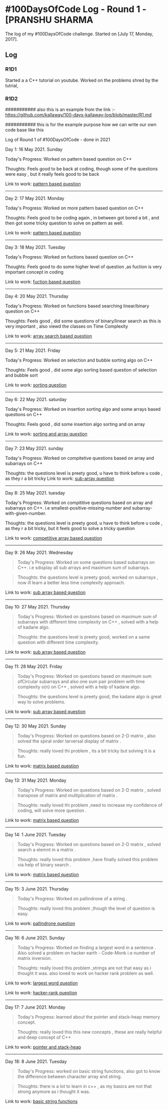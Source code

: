 # #100DaysOfCode Log - Round 1 - [PRANSHU SHARMA

The log of my #100DaysOfCode challenge. Started on [July 17, Monday, 2017].

## Log

### R1D1 
Started a a C++ tutorial on youtube. Worked on the problems shred by the tutrial,
### R1D2


########### also this is an example from the link :- https://github.com/kallaway/100-days-kallaway-log/blob/master/R1.md

########### this is for the example purpose how we can write our own code base like this

Log of Round 1 of #100DaysOfCode - done in 2021

Day 1: 16 May 2021. Sunday

Today's Progress: Worked on pattern based question on C++

Thoughts: Feels good to be back at coding, though some of the questions were easy , but it really feels good to be back

Link to work: [pattern based question](https://github.com/PranshuSharma1/cpp-complete/commit/7cf1439cac8db304cd0cf996655976e1956fe1fa#diff-1fd38d5cbd2a997b91f725cb1cb0a710849db30dac491ee42e92443fd8e3c1a2)

-------------------------------------------------------------

Day 2: 17 May 2021. Monday

Today's Progress: Worked on more pattern based question on C++

Thoughts: Feels good to be coding again , in between got bored a bit , and then got some tricky question to solve on pattern as well.

Link to work: [pattern based question](https://github.com/PranshuSharma1/cpp-complete/commit/e9c5b5fac31f44d5403f486b225c33937e56d06c)

-------------------------------------------------------------

Day 3: 18 May 2021. Tuesday

Today's Progress: Worked on fuctions based question on C++

Thoughts: Feels good to do some higher level of question ,as fuction is very important concept in coding 

Link to work: [fuction based question](https://github.com/PranshuSharma1/cpp-complete/commit/d9d649fbaa31c4ae2d7d87a62b5bd96d8713185e)

-------------------------------------------------------------

Day 4: 20 May 2021. Thursday

Today's Progress: Worked on functions based searching linear/binary question on C++

Thoughts: Feels good , did some questions of binary/linear search as this is very important , also viewd the classes on Time Complexity

Link to work: [array search based question](https://github.com/PranshuSharma1/cpp-complete/commit/371b4cd3e5556d5ed64b63096adcc32c052b54ea)

-------------------------------------------------------------

Day 5: 21 May 2021. Friday

Today's Progress: Worked on selection and bubble sorting algo on C++

Thoughts: Feels good , did some  algo sorting  based question of selection and bubble sort

Link to work: [sorting  question](https://github.com/PranshuSharma1/cpp-complete/commit/709fe3616d6514cc86584ef26f3321733773c07d)


-------------------------------------------------------------

Day 6: 22 May 2021. saturday

Today's Progress: Worked on insertion sorting algo and some arrays based questions on C++

Thoughts: Feels good , did some insertion  algo sorting  and on array

Link to work: [sorting and array question](https://github.com/PranshuSharma1/cpp-complete/commit/a5f74e97d1357af5c46052cf4e04c6a893e0810b)


-------------------------------------------------------------

Day 7: 23 May 2021. sunday

Today's Progress: Worked on compitetive questions based on array and subarrays on C++


Thoughts: the questions level is preety good, u have to think before u code , as they r a bit tricky
Link to work: [sub-array question](https://github.com/PranshuSharma1/cpp-complete/commit/f09333b439555d51da82ed468a2c88b1e53a335d)

-------------------------------------------------------------

Day 8: 25 May 2021. tuesday

Today's Progress: Worked on compititive questions based on array and subarrays on C++. i.e smallest-positive-missing-number and subarray-with-given-number.


Thoughts: the questions level is preety good, u have to think before u code , as they r a bit tricky, but it feels good to solve a tricky question

Link to work: [competitive array based question](https://github.com/PranshuSharma1/cpp-complete/commit/4a0195d8e0bc1b169eff02a400ce5d9544311d6d)

-------------------------------------------------------------

Day 9: 26 May 2021. Wednesday

>Today's Progress: Worked on some questions based  subarrays on C++. i.e sdisplay all sub arrays and maximum sum of subarrays.


>Thoughts: the questions level is preety good, worked on subarrays , now ill learn a better less time complexity approach.

Link to work: [sub array based question](https://github.com/PranshuSharma1/cpp-complete/commit/cbd5892f3e1fcdc21d52bf050203d10dc637f057)

-------------------------------------------------------------

Day 10: 27 May 2021. Thursday

>Today's Progress: Worked on questions based on maximum sum of subarrays with different time complexity on C++ , solved with a help of kadane algo. 


>Thoughts: the questions level is preety good, worked on a same question with different time complexity.

Link to work: [sub array based question](https://github.com/PranshuSharma1/cpp-complete/commit/ce5983f4df2d7e9573ad51386aff910ec602bee2)


-------------------------------------------------------------

Day 11: 28 May 2021. Friday

>Today's Progress: Worked on questions based on maximum sum ofCircular  subarrays and also one sum pair problem with time complexity o(n) on C++ , solved with a help of kadane algo. 


>Thoughts: the questions level is preety good, the kadane algo is great way to solve problems.

Link to work: [sub array based question](https://github.com/PranshuSharma1/cpp-complete/commit/1e180a2b922af13c1de75ad504426135cec927ee)

-------------------------------------------------------------

Day 12: 30 May 2021. Sunday

>Today's Progress: Worked on questions based on 2-D matrix , also solved the spiral order tarversal display of matrix . 


>Thoughts: really loved thi problem , its a bit tricky but solving it is a fun.

Link to work: [matrix based question](https://github.com/PranshuSharma1/cpp-complete/commit/aacb9f2dc2cbe3356a1fe52e4b9375c8f100aedc)

-------------------------------------------------------------

Day 13: 31 May 2021. Monday

>Today's Progress: Worked on questions based on 2-D matrix , solved transpose of matrix and multiplication of matrix . 


>Thoughts: really loved thi problem ,need to increase my confidence of coding, will solve more question .

Link to work: [matrix based question](https://github.com/PranshuSharma1/cpp-complete/commit/6b9df866bd5981ab137c0258146cc79620b87c25)

-------------------------------------------------------------

Day 14: 1 June 2021. Tuesday

>Today's Progress: Worked on questions based on 2-D matrix , solved search a elemnt in a  matrix . 


>Thoughts: really loved this problem ,have finally solved this problem via help of binary search .

Link to work: [matrix based question](https://github.com/PranshuSharma1/cpp-complete/commit/8b37105380438ba67d5252de00ceb8b9a4dab2e5)

-------------------------------------------------------------

Day 15: 3 June 2021. Thursday

>Today's Progress: Worked on pallindrone of a string . 


>Thoughts: really loved this problem ,though the level of question is easy.

Link to work: [pallindrone question](https://github.com/PranshuSharma1/cpp-complete/commit/36e9b755f2b60d55176221b7aa7eafe4035ad655)


-------------------------------------------------------------

Day 16: 6 June 2021. Sunday

>Today's Progress: Worked on finding a largest word in a sentence . Also solved a problem on hacker earth - Code-Monk i.e number of matrix inversion.


>Thoughts: really loved this problem ,strings are not that easy as i thought it was. also loved to work on hacker rank problem as well.

Link to work: [largest word question](https://github.com/PranshuSharma1/cpp-complete/commit/9aed5ae30179cae46c7f151535a6ff1b370c26f1)

Link to work: [hacker-rank question](https://github.com/PranshuSharma1/cpp-complete/commit/725ce5081c28f44b9d3866c71223e4426d944187)

-------------------------------------------------------------

Day 17: 7 June 2021. Monday

>Today's Progress: learned about the pointer and stack-heap memory concept.


>Thoughts: really loved this this new concepts , these are really helpful and deep concept of C++

Link to work: [pointer and stack-heap](https://github.com/PranshuSharma1/cpp-complete/commit/c6abbb2f095c56d3832cd609fdb47028ee69b8aa)

-------------------------------------------------------------

Day 18: 8 June 2021. Tuesday

>Today's Progress: worked on basic string functions, also got to know the difference between character array and string.


>Thoughts: there is a lot to learn in c++ , as my basics are not that strong anymore as i thought it was.

Link to work: [basic string functions](https://github.com/PranshuSharma1/cpp-complete/commit/5025c1ccb3d270cba6c5c177405e1afc5ed54593)





